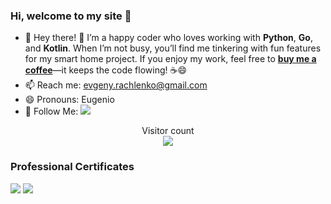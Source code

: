 ###  Hi, welcome to my site 👋

<!-- <img align="right" src="https://github-readme-stats.vercel.app/api?username=rachlenko&show_icons=true&theme=radical" /> -->

- 🔭 Hey there! 👋 I’m a happy coder who loves working with **Python**, **Go**, and **Kotlin**. When I’m not busy, you’ll find me tinkering with fun features for my smart home project. If you enjoy my work, feel free to [**buy me a coffee**](https://ko-fi.com/evgenyrachlenko)—it keeps the code flowing! ☕😄
- 📫 Reach me: evgeny.rachlenko@gmail.com
- 😄 Pronouns: Eugenio
- 👏 Follow Me: [![](https://img.shields.io/github/followers/rachlenko?label=follow%20me&style=social)](https://github.com/rachlenko/)

<p align="center">
  Visitor count<br>
  <img src="https://profile-counter.glitch.me/rachlenko/count.svg" />
</p>

<h3>Professional Certificates </h3> 
<img src="https://api.accredible.com/v1/frontend/credential_website_embed_image/badge/118300581" >
<!-- [certificate]() -->
<img src="https://api.accredible.com/v1/frontend/credential_website_embed_image/badge/118338936" >
<!-- [certificate](https://api.accredible.com/v1/frontend/credential_website_embed_image/certificate/118338936) -->
